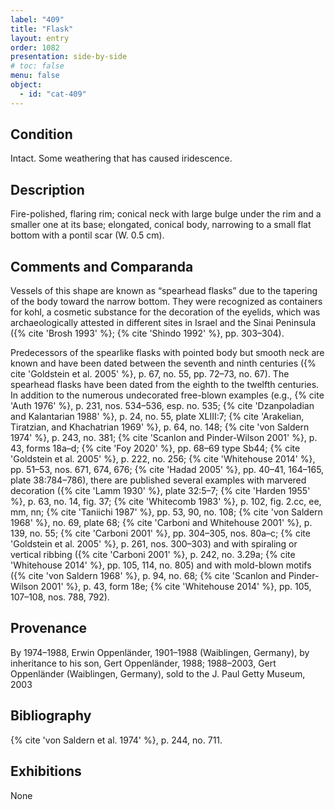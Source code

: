 ```yaml
---
label: "409"
title: "Flask"
layout: entry
order: 1082
presentation: side-by-side
# toc: false
menu: false
object:
  - id: "cat-409"
---
```


## Condition

Intact. Some weathering that has caused iridescence.

## Description

Fire-polished, flaring rim; conical neck with large bulge under the rim and a smaller one at its base; elongated, conical body, narrowing to a small flat bottom with a pontil scar (W. 0.5 cm).

## Comments and Comparanda

Vessels of this shape are known as “spearhead flasks” due to the tapering of the body toward the narrow bottom. They were recognized as containers for kohl, a cosmetic substance for the decoration of the eyelids, which was archaeologically attested in different sites in Israel and the Sinai Peninsula ({% cite 'Brosh 1993' %}; {% cite 'Shindo 1992' %}, pp. 303–304).

Predecessors of the spearlike flasks with pointed body but smooth neck are known and have been dated between the seventh and ninth centuries ({% cite 'Goldstein et al. 2005' %}, p. 67, no. 55, pp. 72–73, no. 67). The spearhead flasks have been dated from the eighth to the twelfth centuries. In addition to the numerous undecorated free-blown examples (e.g., {% cite 'Auth 1976' %}, p. 231, nos. 534–536, esp. no. 535; {% cite 'Dzanpoladian and Kalantarian 1988' %}, p. 24, no. 55, plate XLIII:7; {% cite 'Arakelian, Tiratzian, and Khachatrian 1969' %}, p. 64, no. 148; {% cite 'von Saldern 1974' %}, p. 243, no. 381; {% cite 'Scanlon and Pinder-Wilson 2001' %}, p. 43, forms 18a–d; {% cite 'Foy 2020' %}, pp. 68–69 type Sb44; {% cite 'Goldstein et al. 2005' %}, p. 222, no. 256; {% cite 'Whitehouse 2014' %}, pp. 51–53, nos. 671, 674, 676; {% cite 'Hadad 2005' %}, pp. 40–41, 164–165, plate 38:784–786), there are published several examples with marvered decoration ({% cite 'Lamm 1930' %}, plate 32:5–7; {% cite 'Harden 1955' %}, p. 63, no. 14, fig. 37; {% cite 'Whitecomb 1983' %}, p. 102, fig. 2.cc, ee, mm, nn; {% cite 'Taniichi 1987' %}, pp. 53, 90, no. 108; {% cite 'von Saldern 1968' %}, no. 69, plate 68; {% cite 'Carboni and Whitehouse 2001' %}, p. 139, no. 55; {% cite 'Carboni 2001' %}, pp. 304–305, nos. 80a–c; {% cite 'Goldstein et al. 2005' %}, p. 261, nos. 300–303) and with spiraling or vertical ribbing ({% cite 'Carboni 2001' %}, p. 242, no. 3.29a; {% cite 'Whitehouse 2014' %}, pp. 105, 114, no. 805) and with mold-blown motifs ({% cite 'von Saldern 1968' %}, p. 94, no. 68; {% cite 'Scanlon and Pinder-Wilson 2001' %}, p. 43, form 18e; {% cite 'Whitehouse 2014' %}, pp. 105, 107–108, nos. 788, 792).

## Provenance

By 1974–1988, Erwin Oppenländer, 1901–1988 (Waiblingen, Germany), by inheritance to his son, Gert Oppenländer, 1988; 1988–2003, Gert Oppenländer (Waiblingen, Germany), sold to the J. Paul Getty Museum, 2003

## Bibliography

{% cite 'von Saldern et al. 1974' %}, p. 244, no. 711.

## Exhibitions

None
